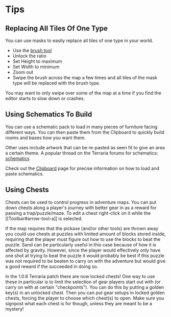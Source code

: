 # Tips

## Replacing All Tiles Of One Type

You can use masks to easily replace all tiles of one type in your world.

* Use the [brush tool](https://app.gitbook.com/s/-MX8HQ4nI9YJFx-UUGZo/basics/Toolbar#wiki-Brush\_Tool)
* Unlock the ratio
* Set Height to maximum
* Set Width to minimum
* Zoom out
* Swipe the brush across the map a few times and all tiles of the mask type will be replaced with the brush type.

You may want to only swipe over some of the map at a time if you find the editor starts to slow down or crashes.

## Using Schematics To Build

You can use a schematic pack to load in many pieces of furniture facing different ways. You can then paste them from the Clipboard to quickly build rooms and bases how you want them.

Other uses include artwork that can be re-pasted as seen fit to give an area a certain theme. A popular thread on the Terraria forums for schematics: [schematics](http://www.terrariaonline.com/threads/share-your-schematics.74035/)

Check out the [Clipboard](https://app.gitbook.com/s/-MX8HQ4nI9YJFx-UUGZo/basics/Clipboard) page for precise information on how to load and paste schematics.

## Using Chests

Chests can be used to control progress in adventure maps. You can put down chests along a player's journey with better gear in as a reward for passing a trap/puzzle/maze. To edit a chest right-click on it while the \[\[Toolbar#arrow-tool-a]] is selected.

If the map requires that the pickaxe (and/or other tools) are thrown away you could use chests at puzzles with limited amount of blocks stored inside, requiring that the player must figure out how to use the blocks to beat the puzzle. Sand can be particularly useful in this case because of how it is affected by gravity. However, since the player would effectively only have one shot at trying to beat the puzzle it would probably be best if this puzzle was not required to be beaten to carry on with the adventure but would give a good reward if the succeeded in doing so.

In the 1.0.6 Terraria patch there are now locked chests! One way to use these in particular is to limit the selection of gear players start out with (or carry on with at certain "checkpoints"). You can do this by putting a golden key(s) in an unlocked chest. Then you can put gear setups in locked golden chests, forcing the player to choose which chest(s) to open. Make sure you signpost what each chest is for though, unless they are meant to be a mystery!
